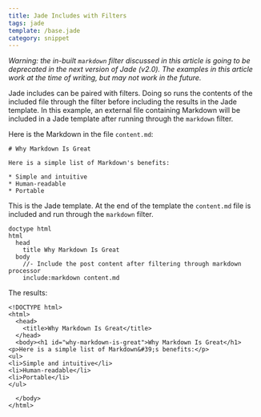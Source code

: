 ```yaml
---
title: Jade Includes with Filters
tags: jade
template: /base.jade
category: snippet
---
```


*Warning: the in-built `markdown` filter discussed in this article is going to be deprecated in the next version of Jade (v2.0). The examples in this article work at the time of writing, but may not work in the future.*

Jade includes can be paired with filters. Doing so runs the contents of the included file through the filter before including the results in the Jade template. In this example, an external file containing Markdown will be included in a Jade template after running through the  `markdown` filter.

Here is the Markdown in the file `content.md`:

```
# Why Markdown Is Great

Here is a simple list of Markdown's benefits:

* Simple and intuitive
* Human-readable
* Portable
```

This is the Jade template. At the end of the template the `content.md` file is included and run through the `markdown` filter.

```
doctype html
html
  head
    title Why Markdown Is Great
  body
    //- Include the post content after filtering through markdown processor
    include:markdown content.md
```

The results:

```
<!DOCTYPE html>
<html>
  <head>
    <title>Why Markdown Is Great</title>
  </head>
  <body><h1 id="why-markdown-is-great">Why Markdown Is Great</h1>
<p>Here is a simple list of Markdown&#39;s benefits:</p>
<ul>
<li>Simple and intuitive</li>
<li>Human-readable</li>
<li>Portable</li>
</ul>

  </body>
</html>
```

